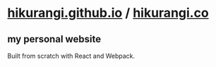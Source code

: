 # [hikurangi.github.io](https://hikurangi.github.io) / [hikurangi.co](https://hikurangi.co)

## my personal website

Built from scratch with React and Webpack.
